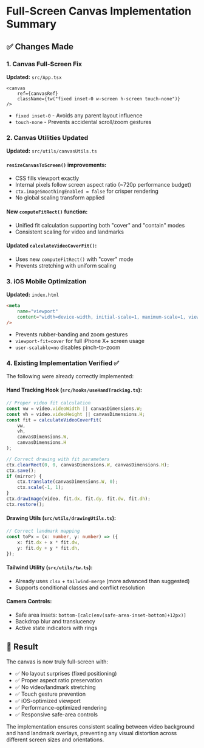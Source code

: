 # Full-Screen Canvas Implementation Summary

## ✅ Changes Made

### 1. Canvas Full-Screen Fix

**Updated:** `src/App.tsx`

```tsx
<canvas
	ref={canvasRef}
	className={tw("fixed inset-0 w-screen h-screen touch-none")}
/>
```

- `fixed inset-0` - Avoids any parent layout influence
- `touch-none` - Prevents accidental scroll/zoom gestures

### 2. Canvas Utilities Updated

**Updated:** `src/utils/canvasUtils.ts`

#### `resizeCanvasToScreen()` improvements:

- CSS fills viewport exactly
- Internal pixels follow screen aspect ratio (~720p performance budget)
- `ctx.imageSmoothingEnabled = false` for crisper rendering
- No global scaling transform applied

#### New `computeFitRect()` function:

- Unified fit calculation supporting both "cover" and "contain" modes
- Consistent scaling for video and landmarks

#### Updated `calculateVideoCoverFit()`:

- Uses new `computeFitRect()` with "cover" mode
- Prevents stretching with uniform scaling

### 3. iOS Mobile Optimization

**Updated:** `index.html`

```html
<meta
	name="viewport"
	content="width=device-width, initial-scale=1, maximum-scale=1, viewport-fit=cover, user-scalable=no"
/>
```

- Prevents rubber-banding and zoom gestures
- `viewport-fit=cover` for full iPhone X+ screen usage
- `user-scalable=no` disables pinch-to-zoom

### 4. Existing Implementation Verified ✅

The following were already correctly implemented:

#### Hand Tracking Hook (`src/hooks/useHandTracking.ts`):

```typescript
// Proper video fit calculation
const vw = video.videoWidth || canvasDimensions.W;
const vh = video.videoHeight || canvasDimensions.H;
const fit = calculateVideoCoverFit(
	vw,
	vh,
	canvasDimensions.W,
	canvasDimensions.H
);

// Correct drawing with fit parameters
ctx.clearRect(0, 0, canvasDimensions.W, canvasDimensions.H);
ctx.save();
if (mirror) {
	ctx.translate(canvasDimensions.W, 0);
	ctx.scale(-1, 1);
}
ctx.drawImage(video, fit.dx, fit.dy, fit.dw, fit.dh);
ctx.restore();
```

#### Drawing Utils (`src/utils/drawingUtils.ts`):

```typescript
// Correct landmark mapping
const toPx = (x: number, y: number) => ({
	x: fit.dx + x * fit.dw,
	y: fit.dy + y * fit.dh,
});
```

#### Tailwind Utility (`src/utils/tw.ts`):

- Already uses `clsx` + `tailwind-merge` (more advanced than suggested)
- Supports conditional classes and conflict resolution

#### Camera Controls:

- Safe area insets: `bottom-[calc(env(safe-area-inset-bottom)+12px)]`
- Backdrop blur and translucency
- Active state indicators with rings

## 🎯 Result

The canvas is now truly full-screen with:

- ✅ No layout surprises (fixed positioning)
- ✅ Proper aspect ratio preservation
- ✅ No video/landmark stretching
- ✅ Touch gesture prevention
- ✅ iOS-optimized viewport
- ✅ Performance-optimized rendering
- ✅ Responsive safe-area controls

The implementation ensures consistent scaling between video background and hand landmark overlays, preventing any visual distortion across different screen sizes and orientations.
